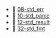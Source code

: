 * 📄 [08-std_err](08-std_err.md)
* 📄 [10-std_panic](10-std_panic.md)
* 📄 [12-std_result](12-std_result.md)
* 📄 [32-std_fmt](32-std_fmt.md)

